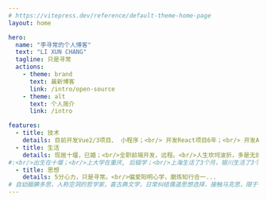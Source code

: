 ```yaml
---
# https://vitepress.dev/reference/default-theme-home-page
layout: home

hero:
  name: "李寻常的个人博客"
  text: "LI XUN CHANG"
  tagline: 只是寻常
  actions:
    - theme: brand
      text: 最新博客
      link: /intro/open-source
    - theme: alt
      text: 个人简介
      link: /intro

features:
  - title: 技术
    details: 目前开发Vue2/3项目、 小程序；<br/> 开发React项目6年；<br/> 开发Android项目1.5年；<br/>自学Java/Android开发8个月入行...
  - title: 生活
    details: 现居十堰，已婚；<br/>全职前端开发，远程。<br/>人生坎坷波折，多是无效经验...
#:<br/>出生在十堰；<br/>上大学在重庆, 后辍学；<br/>上海生活了3个月，银川生活了3个月——饭店；<br/>忻州生活1年，朔州生活6个月——传销；<br/>深圳2个月，广州1个月——进厂，酒店<br/>西安2个月；苏州8个月——工地，进厂<br/>杭州8年——码农...
  - title: 思想
    details: 5分心力，只是寻常。<br/>偏爱阳明心学，磨炼知行合一...
# 自幼腼腆多思，人称空洞的哲学家，喜古典文学，日常纠结儒道思想选择，接触马克思，限于个人心力，都是了解个皮毛；<br/>后偏爱阳明心学，磨炼知行合一...
---
```


